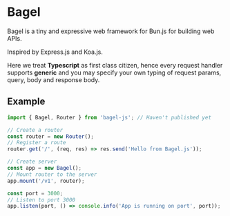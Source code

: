 # Bagel

Bagel is a tiny and expressive web framework for Bun.js for building web APIs.

Inspired by Express.js and Koa.js.

Here we treat **Typescript** as first class citizen, hence every request handler supports **generic** and you may specify your own typing of request params, query, body and response body.

## Example

```typescript
import { Bagel, Router } from 'bagel-js'; // Haven't published yet

// Create a router
const router = new Router();
// Register a route
router.get('/', (req, res) => res.send('Hello from Bagel.js'));

// Create server
const app = new Bagel();
// Mount router to the server
app.mount('/v1', router);

const port = 3000;
// Listen to port 3000
app.listen(port, () => console.info('App is running on port', port));
```

